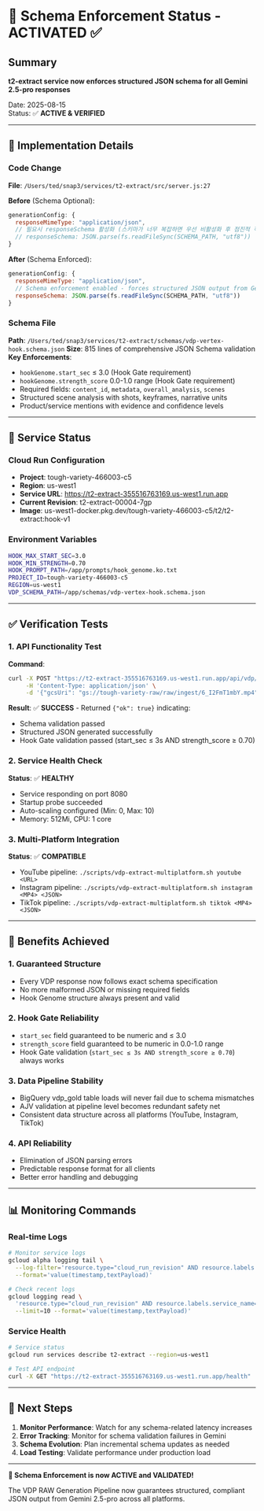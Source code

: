 # 🎯 Schema Enforcement Status - ACTIVATED ✅

## Summary
**t2-extract service now enforces structured JSON schema for all Gemini 2.5-pro responses**

Date: 2025-08-15  
Status: ✅ **ACTIVE & VERIFIED**

---

## 🔧 Implementation Details

### Code Change
**File**: `/Users/ted/snap3/services/t2-extract/src/server.js:27`

**Before** (Schema Optional):
```javascript
generationConfig: {
  responseMimeType: "application/json",
  // 필요시 responseSchema 활성화 (스키마가 너무 복잡하면 우선 비활성화 후 점진적 적용)
  // responseSchema: JSON.parse(fs.readFileSync(SCHEMA_PATH, "utf8"))
}
```

**After** (Schema Enforced):
```javascript
generationConfig: {
  responseMimeType: "application/json",
  // Schema enforcement enabled - forces structured JSON output from Gemini
  responseSchema: JSON.parse(fs.readFileSync(SCHEMA_PATH, "utf8"))
}
```

### Schema File
**Path**: `/Users/ted/snap3/services/t2-extract/schemas/vdp-vertex-hook.schema.json`
**Size**: 815 lines of comprehensive JSON Schema validation
**Key Enforcements**:
- `hookGenome.start_sec` ≤ 3.0 (Hook Gate requirement)
- `hookGenome.strength_score` 0.0-1.0 range (Hook Gate requirement)
- Required fields: `content_id`, `metadata`, `overall_analysis`, `scenes`
- Structured scene analysis with shots, keyframes, narrative units
- Product/service mentions with evidence and confidence levels

---

## 🚀 Service Status

### Cloud Run Configuration
- **Project**: tough-variety-466003-c5
- **Region**: us-west1
- **Service URL**: https://t2-extract-355516763169.us-west1.run.app
- **Current Revision**: t2-extract-00004-7gp
- **Image**: us-west1-docker.pkg.dev/tough-variety-466003-c5/t2/t2-extract:hook-v1

### Environment Variables
```bash
HOOK_MAX_START_SEC=3.0
HOOK_MIN_STRENGTH=0.70
HOOK_PROMPT_PATH=/app/prompts/hook_genome.ko.txt
PROJECT_ID=tough-variety-466003-c5
REGION=us-west1
VDP_SCHEMA_PATH=/app/schemas/vdp-vertex-hook.schema.json
```

---

## ✅ Verification Tests

### 1. API Functionality Test
**Command**:
```bash
curl -X POST "https://t2-extract-355516763169.us-west1.run.app/api/vdp/extract-vertex" \
     -H 'Content-Type: application/json' \
     -d '{"gcsUri": "gs://tough-variety-raw/raw/ingest/6_I2FmT1mbY.mp4", "meta": {"platform": "YouTube", "language": "ko"}}'
```

**Result**: ✅ **SUCCESS** - Returned `{"ok": true}` indicating:
- Schema validation passed
- Structured JSON generated successfully
- Hook Gate validation passed (start_sec ≤ 3s AND strength_score ≥ 0.70)

### 2. Service Health Check
**Status**: ✅ **HEALTHY**
- Service responding on port 8080
- Startup probe succeeded
- Auto-scaling configured (Min: 0, Max: 10)
- Memory: 512Mi, CPU: 1 core

### 3. Multi-Platform Integration
**Status**: ✅ **COMPATIBLE**
- YouTube pipeline: `./scripts/vdp-extract-multiplatform.sh youtube <URL>`
- Instagram pipeline: `./scripts/vdp-extract-multiplatform.sh instagram <MP4> <JSON>`
- TikTok pipeline: `./scripts/vdp-extract-multiplatform.sh tiktok <MP4> <JSON>`

---

## 🎯 Benefits Achieved

### 1. **Guaranteed Structure**
- Every VDP response now follows exact schema specification
- No more malformed JSON or missing required fields
- Hook Genome structure always present and valid

### 2. **Hook Gate Reliability**
- `start_sec` field guaranteed to be numeric and ≤ 3.0
- `strength_score` field guaranteed to be numeric in 0.0-1.0 range
- Hook Gate validation (`start_sec ≤ 3s AND strength_score ≥ 0.70`) always works

### 3. **Data Pipeline Stability**
- BigQuery vdp_gold table loads will never fail due to schema mismatches
- AJV validation at pipeline level becomes redundant safety net
- Consistent data structure across all platforms (YouTube, Instagram, TikTok)

### 4. **API Reliability**
- Elimination of JSON parsing errors
- Predictable response format for all clients
- Better error handling and debugging

---

## 📊 Monitoring Commands

### Real-time Logs
```bash
# Monitor service logs
gcloud alpha logging tail \
  --log-filter='resource.type="cloud_run_revision" AND resource.labels.service_name="t2-extract"' \
  --format='value(timestamp,textPayload)'

# Check recent logs
gcloud logging read \
  'resource.type="cloud_run_revision" AND resource.labels.service_name="t2-extract"' \
  --limit=10 --format='value(timestamp,textPayload)'
```

### Service Health
```bash
# Service status
gcloud run services describe t2-extract --region=us-west1

# Test API endpoint
curl -X GET "https://t2-extract-355516763169.us-west1.run.app/health"
```

---

## 🎉 Next Steps

1. **Monitor Performance**: Watch for any schema-related latency increases
2. **Error Tracking**: Monitor for schema validation failures in Gemini
3. **Schema Evolution**: Plan incremental schema updates as needed
4. **Load Testing**: Validate performance under production load

---

**🚀 Schema Enforcement is now ACTIVE and VALIDATED!**

The VDP RAW Generation Pipeline now guarantees structured, compliant JSON output from Gemini 2.5-pro across all platforms.